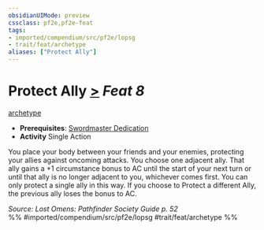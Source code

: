 ```yaml
---
obsidianUIMode: preview
cssclass: pf2e,pf2e-feat
tags:
- imported/compendium/src/pf2e/lopsg
- trait/feat/archetype
aliases: ["Protect Ally"]
---
```

# Protect Ally  [>](chapter-9-playing-the-game.md#Actions "Single Action") *Feat 8*  
[archetype](archetype.md)  

- **Prerequisites**: [Swordmaster Dedication](swordmaster-dedication-locg.md)
- **Activity** Single Action

You place your body between your friends and your enemies, protecting your allies against oncoming attacks. You choose one adjacent ally. That ally gains a +1 circumstance bonus to AC until the start of your next turn or until that ally is no longer adjacent to you, whichever comes first. You can only protect a single ally in this way. If you choose to Protect a different Ally, the previous ally loses the bonus to AC.

*Source: Lost Omens: Pathfinder Society Guide p. 52*  
%% #imported/compendium/src/pf2e/lopsg #trait/feat/archetype %%